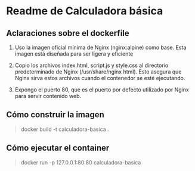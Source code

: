 # Readme de Calculadora básica

## Aclaraciones sobre el dockerfile

1. Uso la imagen oficial mínima de Nginx (nginx:alpine) como base. Esta imagen está diseñada para ser ligera y eficiente

2. Copio los archivos index.html, script.js y style.css al directorio predeterminado de Nginx (/usr/share/nginx html). Esto asegura que Nginx sirva estos archivos cuando el contenedor se esté ejecutando.

3. Expongo el puerto 80, que es el puerto por defecto utilizado por Nginx para servir contenido web.

## Cómo construir la imagen

> docker build -t calculadora-basica .

## Cómo ejecutar el container

> docker run -p 127.0.0.1:80:80 calculadora-basica

